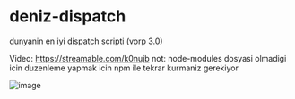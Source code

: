 # deniz-dispatch
dunyanin en iyi dispatch scripti (vorp 3.0)

Video: https://streamable.com/k0nujb
not: node-modules dosyasi olmadigi icin duzenleme yapmak icin npm ile tekrar kurmaniz gerekiyor

![image](https://github.com/forealdeniz/deniz-dispatch/assets/85676222/146d2930-1268-4f53-9126-3f953246f3f3)
